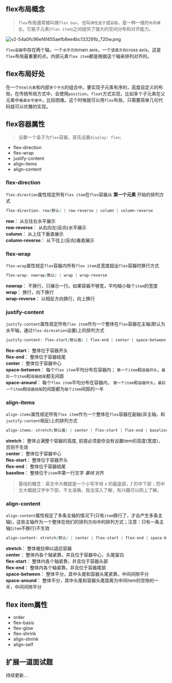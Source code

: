 ## flex布局概念  
> `flex`布局通常被叫做`flex box`，也叫`弹性盒子`或`容器`，是一种一维的`布局模型`，它能子元素(`flex item`)之间提供了强大的空间分布和对齐能力。   
   
![v2-54a0fc96ef4f455aefb8ee4bc133291b_720w.png](https://i.loli.net/2020/10/15/WBQ8RSuH7norCs4.png)    

`flex容器`中存在两个轴，一个`水平方向`main axis，一个`竖直方向`cross axis，这是`flex`布局最重要的点，内部元素`flex item`都是根据这个轴来排列对齐的。  

## flex布局好处    
在一个`html元素`和内部`多个子元`的组合中。要实现子元素有序的，高度自定义的布局，在传统布局方式中，会使用`position`，`float`方式实现，比如多个子元素在父元素中`垂直水平居中`，比较困难。这个时候就可以用`flex`布局，只需要简单几句代码就可以优雅的实现。    

## flex容器属性    
> 设置一个盒子为`flex`容器，首先设置`display: flex`;  

 - flex-direction
 - flex-wrap
 - justify-content
 - align-items
 - align-content  
 
### flex-direction   
`flex-direction`属性规定所有`flex item`在`flex`容器从 **第一个元素** 开始的排列方式
  
```css  
flex-direction: row(默认) | row-reverse | column | column-reverse
```  
**row**： 从左往右水平展示    
**row-reverse**： 从右向左(反向)水平展示    
**column**： 从上往下垂直展示  
**column-reverse**： 从下往上(反向)垂直展示

### flex-wrap   
`flex-wrap`属性规定`flex`容器内所有`flex item`总宽度超出`flex`容器时换行方式    

```css  
flex-wrap: nowrap(默认) | wrap | wrap-reverse
```  
**nowrap**： 不换行，只展示一行。如果容器不够宽，平均缩小每个`item`的宽度  
**wrap**： 换行，向下换行  
**wrap-reverse**： 以相反方向换行，向上换行
   
### justify-content  
`justify-content`属性规定所有`flex item`作为一个整体在`flex`容器在主轴(默认为水平轴，通过`flex-direcation`设置)上的排列方式

```css  
justify-content: flex-start(默认值) | flex-end | center | space-between | space-around
```  
**flex-start**： 整体位于容器开头  
**flex-end**： 整体位于容器结尾  
**center**： 整体位于容器中心  
**space-between**： 每个`flex item`平均分布在容器内； `第一个item`和`容器开头`，`最后一个item`和`容器结尾`都无间距  
**space-around**： 每个`flex item`平均分布在容器内， `第一个item`和`容器开头`，`最后一个item`和`容器结尾`的间距都为`每个item`间距的一半    

### align-items 
`align-items`属性规定所有`flex item`作为一个整体在`flex`容器在副轴(非主轴，和`justify-content`相反)上的排列方式

```css  
align-items: stretch(默认值) | center | flex-start | flex-end | baseline
```  
**stretch**： 整体占满整个容器的高度, 前提必须是你没有设置item的高度(宽度)，否则不生效  
**center**： 整体位于容器中心   
**flex-start**： 整体位于容器开头    
**flex-end**： 整体位于容器结尾  
**baseline**： 整体位于`item`中第一行文字 *基线* 对齐    

> 基线的概念：英文中大概就是一个小写字母 *x* 的最底部，*f* 的中下部；而中文大概就汉字中下部，不太准确，我没深入了解，有兴趣可以网上了解。
   
### align-content  
`align-content`属性规定了多条主轴的情况下(只有`item`换行了，才会产生多条主轴)，这些主轴作为一个整体在他们的排列方向中的排列方式；注意：只有一条主轴(`item`不换行)不生效

```css  
align-content: stretch(默认) | center | flex-start | flex-end | space-between | space-around
```  
**stretch**： 整体被拉伸以适应容器  
**center**： 整体内各个轴紧靠，并且位于容器中心，头尾留白   
**flex-start**： 整体内各个轴紧靠，并且位于容器头部    
**flex-end**： 整体内各个轴紧靠，并且位于容器尾部  
**space-between**： 整体平分，其中头尾和容器头尾紧靠，中间间隙平分  
**space-around**：  整体平分，其中头尾和容器头尾距离为中间item的空隙的一半，中间间隙平分 

## flex item属性  
 - order
 - flex-basis
 - flex-glow
 - flex-shrink
 - align-shrink
 - align-self    
 
## 扩展一道面试题  
  
持续更新...